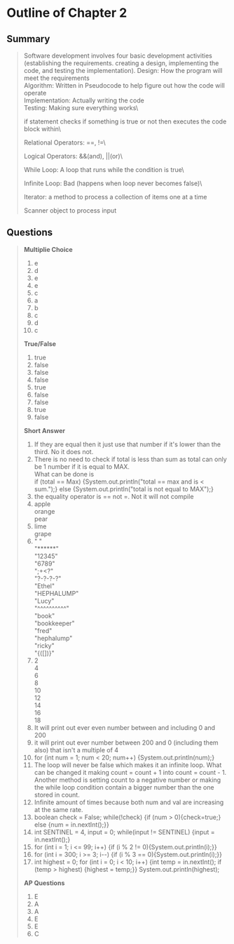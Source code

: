 # Outline of Chapter 2
## Summary

> Software development involves four basic development activities (establishing the requirements. creating a design, implementing the code, and testing the implementation).
> Design: How the program will meet the requirements\
> Algorithm: Written in Pseudocode to help figure out how the code will operate\
> Implementation: Actually writing the code\
> Testing: Making sure everything works\
> 
> if statement checks if something is true or not then executes the code block within\
> 
> Relational Operators: ==, !=\
> 
> Logical Operators: &&(and), ||(or)\
> 
> While Loop: A loop that runs while the condition is true\
> 
> Infinite Loop: Bad (happens when loop never becomes false)\
> 
> Iterator: a method to process a collection of items one at a time
> 
> Scanner object to process input


## Questions
>**Multiplie Choice**
> 
> 1) e
> 2) d
> 3) e
> 4) e
> 5) c
> 6) a
> 7) b
> 8) c
> 9) d
> 10) c
> 
> **True/False**
> 1) true
> 2) false
> 3) false
> 4) false
> 5) true
> 6) false
> 7) false
> 8) true
> 9) false
> 
> **Short Answer**
> 1) If they are equal then it just use that number if it's lower than the third. No it does not.
> 2) There is no need to check if total is less than sum as total can only be 1 number if it is equal to MAX.\
> What can be done is\
> if (total == Max) {System.out.println("total == max and is < sum.");} else {System.out.println("total is not equal to MAX");}
> 3) the equality operator is == not =. Not it will not compile
> 4) apple\
> orange\
> pear
> 5) lime\
> grape
> 6) "      "\
> "******"\
> "12345"\
> "6789"\
> ";+<?"\
> "?-?-?-?"\
> "Ethel"\
> "HEPHALUMP"\
> "Lucy"\
> "^^^^^^^^^^"\
> "book"\
> "bookkeeper"\
> "fred"\
> "hephalump"\
> "ricky"\
> "{([])}"
> 7) 2\
> 4\
> 6\
> 8\
> 10\
> 12\
> 14\
> 16\
> 18
> 8) It will print out ever even number between and including 0 and 200
> 9) it will print out ever number between 200 and 0 (including them also) that isn't a multiple of 4
> 10) for (int num = 1; num < 20; num++) {System.out.println(num);}
> 11) The loop will never be false which makes it an infinite loop. What can be changed it making count = count + 1 into count = count - 1. Another method is setting count to a negative number or making the while loop condition contain a bigger number than the one stored in count.
> 12) Infinite amount of times because both num and val are increasing at the same rate. 
> 13) boolean check = False; while(!check) {if (num > 0){check=true;} else {num = in.nextInt();}}
> 14) int SENTINEL = 4, input = 0; while(input != SENTINEL) {input = in.nextInt();}
> 15) for (int i = 1; i <= 99; i++) {if (i % 2 != 0){System.out.println(i);}}
> 16) for (int i = 300; i >= 3; i--) {if (i % 3 == 0){System.out.println(i);}}
> 17) int highest = 0; for (int i = 0; i < 10; i++) {int temp = in.nextInt(); if (temp > highest) {highest = temp;}} System.out.println(highest);
> 
> **AP Questions**
> 1) E
> 2) A
> 3) A
> 4) E
> 5) E
> 6) C